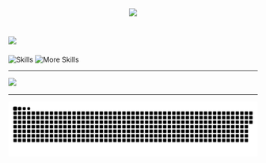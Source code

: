 <h1 align="center">
  <a href="https://git.io/typing-svg">
    <img src="https://readme-typing-svg.herokuapp.com/?lines=Hi+There!+👋;+I'm+Hritik!;+I'm+Full+Stack+Developer;&center=true&size=30">
  </a>
</h1>

[![](https://visitcount.itsvg.in/api?id=hritik189&label=Profile%20Views&color=12&icon=2&pretty=true)](https://visitcount.itsvg.in)
---



![Skills](https://skillicons.dev/icons?i=git,github,java,javascript,typescript,react,next,html,css,docker)
![More Skills](https://skillicons.dev/icons?i=tailwind,netlify,linux,vscode,nodejs,expressjs,mongodb,postman,vercel,vite)

---

<img src="hritik189/hritik189/icon/header_.png" />


---

![snake gif](https://github.com/Sam-GitRepo/Sam-GitRepo/blob/output/github-contribution-grid-snake-dark.svg)
